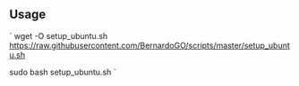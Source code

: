 ## Usage

`
wget -O setup_ubuntu.sh https://raw.githubusercontent.com/BernardoGO/scripts/master/setup_ubuntu.sh

sudo bash setup_ubuntu.sh
`
